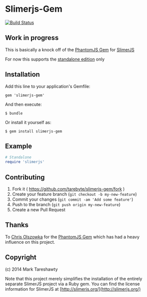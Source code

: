 # Slimerjs-Gem
[![Build Status](https://travis-ci.org/tarebyte/slimerjs-gem.svg?branch=master)](https://travis-ci.org/tarebyte/slimerjs-gem)

## Work in progress

This is basically a knock off of the [PhantomJS Gem](https://github.com/colszowka/phantomjs-gem) for [SlimerJS](http://slimerjs.org/)

For now this supports the [standalone edition](http://slimerjs.org/download.html#standalone) only


## Installation

Add this line to your application's Gemfile:

    gem 'slimerjs-gem'

And then execute:

    $ bundle

Or install it yourself as:

    $ gem install slimerjs-gem

## Example

```ruby
# Standalone
require 'slimerjs'
```

## Contributing

1. Fork it ( https://github.com/tarebyte/slimerjs-gem/fork )
2. Create your feature branch (`git checkout -b my-new-feature`)
3. Commit your changes (`git commit -am 'Add some feature'`)
4. Push to the branch (`git push origin my-new-feature`)
5. Create a new Pull Request

## Thanks

To [Chris Olszowka](https://github.com/colszowka) for the [PhantomJS Gem](https://github.com/colszowka/phantomjs-gem) which
has had a heavy influence on this project.

## Copyright

(c) 2014 Mark Tareshawty

Note that this project merely simplifies the installation of the entirely separate SlimerJS project via a Ruby gem.
You can find the license information for SlimerJS at [http://slimerjs.org/](http://slimerjs.org/)
